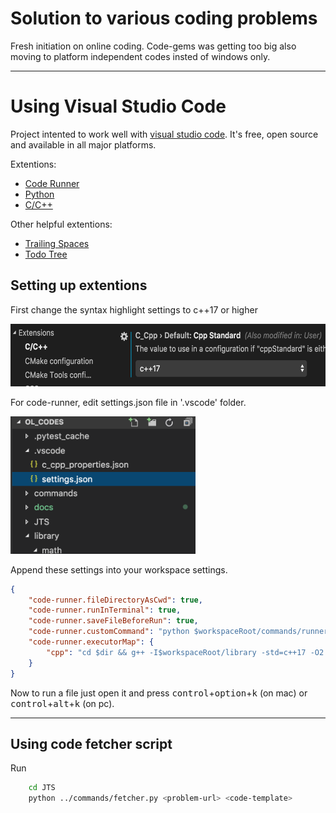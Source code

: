 Solution to various coding problems
===================================

Fresh initiation on online coding. Code-gems was getting too big also moving to platform independent codes insted of windows only.

---

Using Visual Studio Code
========================
Project intented to work well with [visual studio code](https://code.visualstudio.com/). It's free, open source and available in all major platforms.

Extentions:

* [Code Runner](https://marketplace.visualstudio.com/items?itemName=formulahendry.code-runner)
* [Python](https://marketplace.visualstudio.com/items?itemName=ms-python.python)
* [C/C++](https://marketplace.visualstudio.com/items?itemName=ms-vscode.cpptools)

Other helpful extentions:

* [Trailing Spaces](https://marketplace.visualstudio.com/items?itemName=shardulm94.trailing-spaces)
* [Todo Tree](https://marketplace.visualstudio.com/items?itemName=Gruntfuggly.todo-tree)

Setting up extentions
---------------------

First change the syntax highlight settings to c++17 or higher

<img src="docs/img/vscode_cpp_settings.png" alt="vscode_cpp_settings" height="100em"/>

For code-runner, edit settings.json file in '.vscode' folder.

<img src="docs/img/vscode_settings_json.png" alt="vscode_settings_json" height="220em"/>

Append these settings into your workspace settings.

```json
{
    "code-runner.fileDirectoryAsCwd": true,
    "code-runner.runInTerminal": true,
    "code-runner.saveFileBeforeRun": true,
    "code-runner.customCommand": "python $workspaceRoot/commands/runner.py $fileName $workspaceRoot/library",
    "code-runner.executorMap": {
        "cpp": "cd $dir && g++ -I$workspaceRoot/library -std=c++17 -O2 -Wall -D LOCAL -o bin/$fileNameWithoutExt $fileName && ./bin/$fileNameWithoutExt"
    }
}
```
Now to run a file just open it and press
<kbd>control</kbd>+<kbd>option</kbd>+<kbd>k</kbd> (on mac)
or <kbd>control</kbd>+<kbd>alt</kbd>+<kbd>k</kbd> (on pc).

---

Using code fetcher script
-------------------------
Run
```sh
    cd JTS
    python ../commands/fetcher.py <problem-url> <code-template>
```
